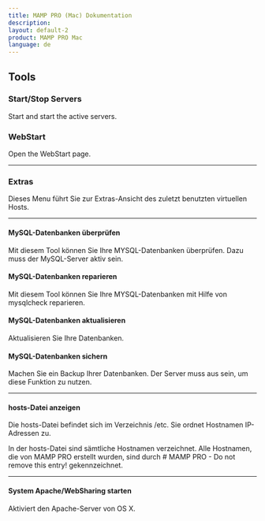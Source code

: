 ```yaml
---
title: MAMP PRO (Mac) Dokumentation
description: 
layout: default-2
product: MAMP PRO Mac
language: de
---
```


## Tools

### Start/Stop Servers

Start and start the active servers.

### WebStart

Open the WebStart page.

---

### Extras

Dieses Menu führt Sie zur Extras-Ansicht des zuletzt benutzten virtuellen Hosts.

---

#### MySQL-Datenbanken überprüfen 

Mit diesem Tool können Sie Ihre MYSQL-Datenbanken überprüfen. Dazu muss der MySQL-Server aktiv sein.

#### MySQL-Datenbanken reparieren

Mit diesem Tool können Sie Ihre MYSQL-Datenbanken mit Hilfe von mysqlcheck reparieren.

#### MySQL-Datenbanken aktualisieren

Aktualisieren Sie Ihre Datenbanken.

#### MySQL-Datenbanken sichern

Machen Sie ein Backup Ihrer Datenbanken. Der Server muss aus sein, um diese Funktion zu nutzen.

---

#### hosts-Datei anzeigen

Die hosts-Datei befindet sich im Verzeichnis /etc. Sie ordnet Hostnamen IP-Adressen zu.

In der hosts-Datei sind sämtliche Hostnamen verzeichnet. Alle Hostnamen, die von MAMP PRO erstellt wurden, sind durch # MAMP PRO - Do not remove this entry! gekennzeichnet.

---
 
#### System Apache/WebSharing starten

Aktiviert den Apache-Server von OS X.


